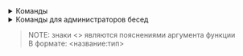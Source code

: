 <details>
<summary>Команды</summary>

  - `admins` - список администраторов беседы

  - `fixlayout` - изменение раскладки текста
    > Идея взята с программы [Punto Switcher](https://yandex.ru/soft/punto/win/)

  - `roll` - генератор случайных чисел/ответов
 
    - Примеры использования:
      - `roll`
        > Случайное число от 1 до 100
      - `roll 7-27` (`roll <start:int>-<end:int>`)
        > Случайное число из промежутка чисел
      - `roll foo, bar, baz, "Item with spaces"` (`roll <items:list>`)
        > Случайный элемент из списка

  - `shazam` - определение аудио
    > Работает на музыке и голосовых сообщениях \
    > (Также учитываются и ответы на сообщения содержащие вложения) \
    > Бэкенд: [Shazam](http://shazam.com) ([shazamio](dotX12/ShazamIO))

  - `trans` - перевод текста сообщений
    > (Язык текста определяется автоматически) \
    > Бэкенд: [Google Translate](https://translate.google.com) ([async-google-trans-new](sevenc-nanashi/async-google-trans-new))
    
    - Примеры использования:
      - `trans`
        > Перевод текста на английский
      - `trans de` (`trans <lang_code>`)
        > Перевод текста на немецкий

  - `whoami` - роль пользователя в беседе

  - `muted` - список замьюченных в беседе

  - `mutedby` - список замьюченных в беседе администратором

    - Примеры использования:
       - `mutedby @id1` (`mutedby <user:mention>`)

</details>

<details>
<summary>Команды для администраторов бесед</summary>

  - `giveadmin` - добавление пользователя в администраторы беседы

    - Примеры использования:
      - `giveadmin @id1` (`giveadmin <user:mention>`)

  - `kick` - исключение пользователя из беседы

    - Примеры использования:
      - `kick @id1` (`kick <user:mention>`)

  - `invite` - приглашение пользователя в беседу

    - Примеры использования:
      - `invite @id1` (`invite <user:mention>`)

  - `forceinvite` - форсированное приглашение пользователя в беседу
    > Сработает если у пользователя разрешены приглашения в настройках приватности

  - `mute` - автоматическое удаление сообщений пользователя

    - Примеры использования:
      - `mute @id1 30` (`mute <user:mention> <minutes:float>`)
        > Мут пользователя @id1 на 30 минут

  - `unmute` - отмена действия команды `mute` на пользователя

    - Примеры использования:
      - `unmute @id1` (`unmute <user:mention>`)

  - `takeadmin` - удаление пользователя из администраторов беседы

    - Примеры использования:
      - `takeadmin @id1` (`takeadmin <user:mention>`)

</details>

> NOTE: знаки <> являются пояснениями аргумента функции \
> В формате: <название:тип>
